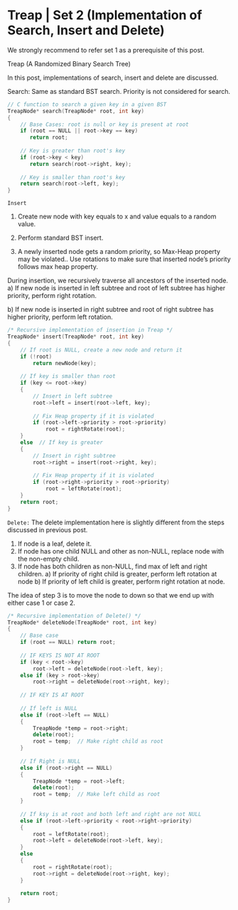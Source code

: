 # Treap | Set 2 (Implementation of Search, Insert and Delete)

We strongly recommend to refer set 1 as a prerequisite of this post.

Treap (A Randomized Binary Search Tree)

In this post, implementations of search, insert and delete are discussed.

Search:
Same as standard BST search. Priority is not considered for search.

```cpp
// C function to search a given key in a given BST
TreapNode* search(TreapNode* root, int key)
{
    // Base Cases: root is null or key is present at root
    if (root == NULL || root->key == key)
       return root;
      
    // Key is greater than root's key
    if (root->key < key)
       return search(root->right, key);
   
    // Key is smaller than root's key
    return search(root->left, key);
}
```

`Insert`
1) Create new node with key equals to x and value equals to a random value.



2) Perform standard BST insert.

3) A newly inserted node gets a random priority, so Max-Heap property may be violated.. Use rotations to make sure that inserted node’s priority follows max heap property.

During insertion, we recursively traverse all ancestors of the inserted node.
a) If new node is inserted in left subtree and root of left subtree has higher priority, perform right rotation.

b) If new node is inserted in right subtree and root of right subtree has higher priority, perform left rotation.

```Cpp
/* Recursive implementation of insertion in Treap */
TreapNode* insert(TreapNode* root, int key)
{
    // If root is NULL, create a new node and return it
    if (!root)
        return newNode(key);
  
    // If key is smaller than root
    if (key <= root->key)
    {
        // Insert in left subtree
        root->left = insert(root->left, key);
  
        // Fix Heap property if it is violated
        if (root->left->priority > root->priority)
            root = rightRotate(root);
    }
    else  // If key is greater
    {
        // Insert in right subtree
        root->right = insert(root->right, key);
  
        // Fix Heap property if it is violated
        if (root->right->priority > root->priority)
            root = leftRotate(root);
    }
    return root;
}
```
`Delete:`
The delete implementation here is slightly different from the steps discussed in previous post.
1) If node is a leaf, delete it.
2) If node has one child NULL and other as non-NULL, replace node with the non-empty child.
3) If node has both children as non-NULL, find max of left and right children.
    a) If priority of right child is greater, perform left rotation at node
    b) If priority of left child is greater, perform right rotation at node.

The idea of step 3 is to move the node to down so that we end up with either case 1 or case 2.

```Cpp
/* Recursive implementation of Delete() */
TreapNode* deleteNode(TreapNode* root, int key)
{
    // Base case
    if (root == NULL) return root;
  
    // IF KEYS IS NOT AT ROOT
    if (key < root->key)
        root->left = deleteNode(root->left, key);
    else if (key > root->key)
        root->right = deleteNode(root->right, key);
  
    // IF KEY IS AT ROOT
  
    // If left is NULL
    else if (root->left == NULL)
    {
        TreapNode *temp = root->right;
        delete(root);
        root = temp;  // Make right child as root
    }
  
    // If Right is NULL
    else if (root->right == NULL)
    {
        TreapNode *temp = root->left;
        delete(root);
        root = temp;  // Make left child as root
    }
  
    // If ksy is at root and both left and right are not NULL
    else if (root->left->priority < root->right->priority)
    {
        root = leftRotate(root);
        root->left = deleteNode(root->left, key);
    }
    else
    {
        root = rightRotate(root);
        root->right = deleteNode(root->right, key);
    }
  
    return root;
}
```